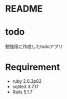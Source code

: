# README

# todo
 
勉強用に作成したtodoアプリ

# Requirement
 
* ruby 2.6.3p62
* sqlite3 3.7.17
* Rails 5.1.7

